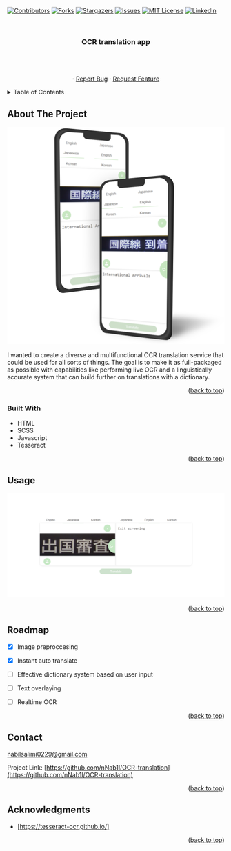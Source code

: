 <!-- Improved compatibility of back to top link: See: https://github.com/othneildrew/Best-README-Template/pull/73 -->
<a name="readme-top"></a>
<!--
*** Thanks for checking out the Best-README-Template. If you have a suggestion
*** that would make this better, please fork the repo and create a pull request
*** or simply open an issue with the tag "enhancement".
*** Don't forget to give the project a star!
*** Thanks again! Now go create something AMAZING! :D
-->



<!-- PROJECT SHIELDS -->
<!--
*** I'm using markdown "reference style" links for readability.
*** Reference links are enclosed in brackets [ ] instead of parentheses ( ).
*** See the bottom of this document for the declaration of the reference variables
*** for contributors-url, forks-url, etc. This is an optional, concise syntax you may use.
*** https://www.markdownguide.org/basic-syntax/#reference-style-links
-->
[![Contributors][contributors-shield]][contributors-url]
[![Forks][forks-shield]][forks-url]
[![Stargazers][stars-shield]][stars-url]
[![Issues][issues-shield]][issues-url]
[![MIT License][license-shield]][license-url]
[![LinkedIn][linkedin-shield]][linkedin-url]



<!-- PROJECT LOGO -->
<br />
<div align="center">

<h3 align="center">OCR translation app</h3>

  <p align="center">
    <br />
    <br />
    <br />
    ·
    <a href="https://github.com/nNab1l/OCR-translation/issues">Report Bug</a>
    ·
    <a href="https://github.com/nNab1l/OCR-translation/issues">Request Feature</a>
  </p>
</div>



<!-- TABLE OF CONTENTS -->
<details>
  <summary>Table of Contents</summary>
  <ol>
    <li>
      <a href="#about-the-project">About The Project</a>
      <ul>
        <li><a href="#built-with">Built With</a></li>
      </ul>
    </li>
    <li><a href="#usage">Usage</a></li>
    <li><a href="#roadmap">Roadmap</a></li>
    <li><a href="#contact">Contact</a></li>
    <li><a href="#acknowledgments">Acknowledgments</a></li>
  </ol>
</details>



<!-- ABOUT THE PROJECT -->
## About The Project

[![Product Name Screen Shot](2m.png)](mockup)

I wanted to create a diverse and multifunctional OCR translation service that could be used
for all sorts of things. The goal is to make it as full-packaged as possible with capabilities
like performing live OCR and a linguistically accurate system that can build further on
translations with a dictionary.

<p align="right">(<a href="#readme-top">back to top</a>)</p>



### Built With

* HTML
* SCSS
* Javascript
* Tesseract


<p align="right">(<a href="#readme-top">back to top</a>)</p>



<!-- USAGE EXAMPLES -->
## Usage

[![Product Name Screen Shot](demo.png)](demo)

<p align="right">(<a href="#readme-top">back to top</a>)</p>



<!-- ROADMAP -->
## Roadmap

- [x] Image preproccesing
- [x] Instant auto translate
- [ ] Effective dictionary system based on user input
- [ ] Text overlaying
- [ ] Realtime OCR


<p align="right">(<a href="#readme-top">back to top</a>)</p>



<!-- CONTACT -->
## Contact

nabilsalimi0229@gmail.com

Project Link: [https://github.com/nNab1l/OCR-translation](https://github.com/nNab1l/OCR-translation)

<p align="right">(<a href="#readme-top">back to top</a>)</p>



<!-- ACKNOWLEDGMENTS -->
## Acknowledgments

* [https://tesseract-ocr.github.io/]


<p align="right">(<a href="#readme-top">back to top</a>)</p>



<!-- MARKDOWN LINKS & IMAGES -->
<!-- https://www.markdownguide.org/basic-syntax/#reference-style-links -->
[contributors-shield]: https://img.shields.io/github/contributors/github_username/repo_name.svg?style=for-the-badge
[contributors-url]: https://github.com/github_username/repo_name/graphs/contributors
[forks-shield]: https://img.shields.io/github/forks/github_username/repo_name.svg?style=for-the-badge
[forks-url]: https://github.com/github_username/repo_name/network/members
[stars-shield]: https://img.shields.io/github/stars/github_username/repo_name.svg?style=for-the-badge
[stars-url]: https://github.com/github_username/OCR-translation/stargazers
[issues-shield]: https://img.shields.io/github/issues/github_username/repo_name.svg?style=for-the-badge
[issues-url]: https://github.com/github_username/repo_name/issues
[license-shield]: https://img.shields.io/github/license/github_username/repo_name.svg?style=for-the-badge
[license-url]: https://github.com/github_username/repo_name/blob/master/LICENSE.txt
[linkedin-shield]: https://img.shields.io/badge/-LinkedIn-black.svg?style=for-the-badge&logo=linkedin&colorB=555
[linkedin-url]: www.linkedin.com/in/nabil-salimi-5a5616267
